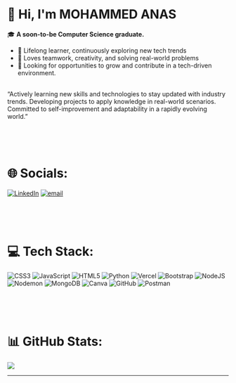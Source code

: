 # 👋 Hi, I'm MOHAMMED ANAS


🎓 **A soon-to-be Computer Science graduate.**  
- 🧠 Lifelong learner, continuously exploring new tech trends
- 🤝 Loves teamwork, creativity, and solving real-world problems
- 🌟 Looking for opportunities to grow and contribute in a tech-driven environment. <br><br>


 “Actively learning new skills and technologies to stay updated with industry trends. Developing projects to apply knowledge in real-world scenarios. Committed to self-improvement and adaptability in a rapidly evolving world.”

<br><br><br>
# 🌐 Socials:
[![LinkedIn](https://img.shields.io/badge/LinkedIn-%230077B5.svg?logo=linkedin&logoColor=white)](https://linkedin.com/in/mohammedanas16) [![email](https://img.shields.io/badge/Email-D14836?logo=gmail&logoColor=white)](mailto:anasali0029) 


<br><br><br>
# 💻 Tech Stack:
![CSS3](https://img.shields.io/badge/css3-%231572B6.svg?style=for-the-badge&logo=css3&logoColor=white) ![JavaScript](https://img.shields.io/badge/javascript-%23323330.svg?style=for-the-badge&logo=javascript&logoColor=%23F7DF1E) ![HTML5](https://img.shields.io/badge/html5-%23E34F26.svg?style=for-the-badge&logo=html5&logoColor=white) ![Python](https://img.shields.io/badge/python-3670A0?style=for-the-badge&logo=python&logoColor=ffdd54) ![Vercel](https://img.shields.io/badge/vercel-%23000000.svg?style=for-the-badge&logo=vercel&logoColor=white) ![Bootstrap](https://img.shields.io/badge/bootstrap-%238511FA.svg?style=for-the-badge&logo=bootstrap&logoColor=white) ![NodeJS](https://img.shields.io/badge/node.js-6DA55F?style=for-the-badge&logo=node.js&logoColor=white) ![Nodemon](https://img.shields.io/badge/NODEMON-%23323330.svg?style=for-the-badge&logo=nodemon&logoColor=%BBDEAD) ![MongoDB](https://img.shields.io/badge/MongoDB-%234ea94b.svg?style=for-the-badge&logo=mongodb&logoColor=white) ![Canva](https://img.shields.io/badge/Canva-%2300C4CC.svg?style=for-the-badge&logo=Canva&logoColor=white) ![GitHub](https://img.shields.io/badge/github-%23121011.svg?style=for-the-badge&logo=github&logoColor=white) ![Postman](https://img.shields.io/badge/Postman-FF6C37?style=for-the-badge&logo=postman&logoColor=white)


<br><br><br>
# 📊 GitHub Stats:

![](https://github-readme-stats.vercel.app/api/top-langs/?username=itz-anas&theme=dark&hide_border=false&include_all_commits=false&count_private=false&layout=compact)

---
